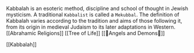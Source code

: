 Kabbalah is an esoteric method, discipline and school of thought in Jewish mysticism. A traditional `Kabbalist` is called a `Mekubbal`. The definition of Kabbalah varies according to the tradition and aims of those following it, from its origin in medieval Judaism to its later adaptations in Western.
[[Abrahamic Religions]]
[[Tree of Life]]
[[👼Angels and Demons👹]]



[[Kabbalah]]

